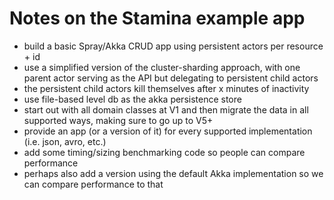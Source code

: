 
# Notes on the Stamina example app

- build a basic Spray/Akka CRUD app using persistent actors per resource + id
- use a simplified version of the cluster-sharding approach, with one parent actor serving as the API but delegating to persistent child actors
- the persistent child actors kill themselves after x minutes of inactivity
- use file-based level db as the akka persistence store
- start out with all domain classes at V1 and then migrate the data in all supported ways, making sure to go up to V5+
- provide an app (or a version of it) for every supported implementation (i.e. json, avro, etc.)
- add some timing/sizing benchmarking code so people can compare performance
- perhaps also add a version using the default Akka implementation so we can compare performance to that
